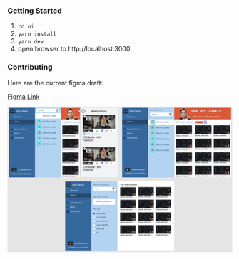 ### Getting Started

1. `cd ui`
2. `yarn install`
3. `yarn dev`
4. open browser to http://localhost:3000

### Contributing

Here are the current figma draft:

[Figma Link](https://www.figma.com/file/J1JpyibuxFcTu6z2OOAKFa/DevTubers)

![Image of Draft 1](design/draft-1.png)
